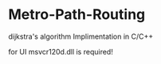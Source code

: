 # Metro-Path-Routing
dijkstra's algorithm Implimentation in C/C++

for UI msvcr120d.dll  is required!
